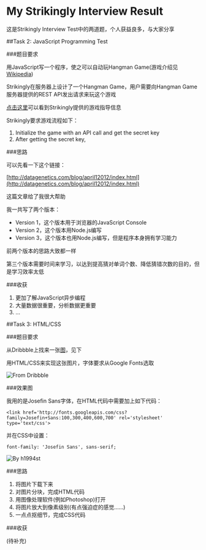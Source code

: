 My Strikingly Interview Result
==============================

这是Strikingly Interview Test中的两道题，个人获益良多，与大家分享

##Task 2: JavaScript Programming Test

###题目要求

用JavaScript写一个程序，使之可以自动玩Hangman Game(游戏介绍见[Wikipedia](https://www.google.com/url?sa=t&rct=j&q=&esrc=s&source=web&cd=1&cad=rja&uact=8&ved=0CCoQFjAA&url=%68%74%74%70%3a%2f%2f%65%6e%2e%77%69%6b%69%70%65%64%69%61%2e%6f%72%67%2f%77%69%6b%69%2f%48%61%6e%67%6d%61%6e%5f%28%67%61%6d%65%29&ei=_LFxU4T3BMP88QWNrIKgAg&usg=AFQjCNENObp8BVLOXL9i7bQkgzI_d9kojw&sig2=hqJ3A7rKUS_PFMVOkECWbg&bvm=bv.66330100,d.dGc))

Strikingly在服务器上设计了一个Hangman Game，用户需要向Hangman Game服务器提供的REST API发出请求来玩这个游戏

[点击这里](https://github.com/joycehan/strikingly-interview-test-instructions)可以看到Strikingly提供的游戏指导信息

Strikingly要求游戏流程如下：

1. Initialize the game with an API call and get the secret key
2. After getting the secret key, 

###思路

可以先看一下这个链接：

[http://datagenetics.com/blog/april12012/index.html](http://datagenetics.com/blog/april12012/index.html)

这篇文章给了我很大帮助

我一共写了两个版本：

* Version 1，这个版本用于浏览器的JavaScript Console
* Version 2，这个版本用Node.js编写
* Version 3，这个版本也用Node.js编写，但是程序本身拥有学习能力

前两个版本的思路大致都一样

第三个版本需要时间来学习，以达到提高猜对单词个数、降低猜错次数的目的，但是学习效率太低

###收获

1. 更加了解JavaScript异步编程
2. 大量数据很重要，分析数据更重要
3. ...

##Task 3: HTML/CSS

###题目要求

从Dribbble上找来一张[图](http://dribbble.s3.amazonaws.com/users/329582/screenshots/1180492/slide-59.jpg)，见下

用HTML/CSS来实现这张图片，字体要求从Google Fonts选取

![From Dribbble](http://dribbble.s3.amazonaws.com/users/329582/screenshots/1180492/slide-59.jpg "Task 3")

###效果图

我用的是Josefin Sans字体，在HTML代码中需要加上如下代码：

`<link href='http://fonts.googleapis.com/css?family=Josefin+Sans:100,300,400,600,700' rel='stylesheet' type='text/css'>`

并在CSS中设置：

`font-family: 'Josefin Sans', sans-serif;`

![By h1994st](https://raw.githubusercontent.com/h1994st/My-Strikingly-Interview-Result/master/TASK3/result.png)

###思路

1. 将图片下载下来
2. 对图片分块，完成HTML代码
3. 用图像处理软件(例如Photoshop)打开
4. 将图片放大到像素级别(有点强迫症的感觉......)
5. 一点点抠细节，完成CSS代码

###收获

(待补充)



